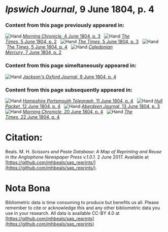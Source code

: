 # *Ipswich Journal*, 9 June 1804, p. 4  
  
### Content from this page previously appeared in:  
![Hand](http://scissorsandpaste.net/wp-content/uploads/2017/06/smallhandpointer.png) [*Morning Chronicle*, 4 June 1804, p. 3](https://mhbeals.github.io/sap_html/Morning-Chronicle/Morning-Chronicle-4-June-1804-p-3)  
![Hand](http://scissorsandpaste.net/wp-content/uploads/2017/06/smallhandpointer.png) [*The Times*, 5 June 1804, p. 2](https://mhbeals.github.io/sap_html/The-Times/The-Times-5-June-1804-p-2)  
![Hand](http://scissorsandpaste.net/wp-content/uploads/2017/06/smallhandpointer.png) [*The Times*, 5 June 1804, p. 3](https://mhbeals.github.io/sap_html/The-Times/The-Times-5-June-1804-p-3)  
![Hand](http://scissorsandpaste.net/wp-content/uploads/2017/06/smallhandpointer.png) [*The Times*, 5 June 1804, p. 4](https://mhbeals.github.io/sap_html/The-Times/The-Times-5-June-1804-p-4)  
![Hand](http://scissorsandpaste.net/wp-content/uploads/2017/06/smallhandpointer.png) [*Caledonian Mercury*, 7 June 1804, p. 2](https://mhbeals.github.io/sap_html/Caledonian-Mercury/Caledonian-Mercury-7-June-1804-p-2)  
  
### Content from this page simeltaneously appeared in:  
![Hand](http://scissorsandpaste.net/wp-content/uploads/2017/06/smallhandpointer.png) [*Jackson's Oxford Journal*, 9 June 1804, p. 4](https://mhbeals.github.io/sap_html/Jackson's-Oxford-Journal/Jackson's-Oxford-Journal-9-June-1804-p-4)  
  
### Content from this page subsequently appeared in:  
![Hand](http://scissorsandpaste.net/wp-content/uploads/2017/06/smallhandpointer.png) [*Hampshire Portsmouth Telegraph*, 11 June 1804, p. 4](https://mhbeals.github.io/sap_html/Hampshire-Portsmouth-Telegraph/Hampshire-Portsmouth-Telegraph-11-June-1804-p-4)  
![Hand](http://scissorsandpaste.net/wp-content/uploads/2017/06/smallhandpointer.png) [*Hull Packet*, 12 June 1804, p. 4](https://mhbeals.github.io/sap_html/Hull-Packet/Hull-Packet-12-June-1804-p-4)  
![Hand](http://scissorsandpaste.net/wp-content/uploads/2017/06/smallhandpointer.png) [*Aberdeen Journal*, 13 June 1804, p. 3](https://mhbeals.github.io/sap_html/Aberdeen-Journal/Aberdeen-Journal-13-June-1804-p-3)  
![Hand](http://scissorsandpaste.net/wp-content/uploads/2017/06/smallhandpointer.png) [*Morning Chronicle*, 20 June 1804, p. 4](https://mhbeals.github.io/sap_html/Morning-Chronicle/Morning-Chronicle-20-June-1804-p-4)  
![Hand](http://scissorsandpaste.net/wp-content/uploads/2017/06/smallhandpointer.png) [*The Times*, 22 June 1804, p. 4](https://mhbeals.github.io/sap_html/The-Times/The-Times-22-June-1804-p-4)  


# Citation: 

Beals. M. H. *Scissors and Paste Database: A Map of Reprinting and Reuse in the Anglophone Newspaper Press v.1.0.1.* 2 June 2017. Available at [https://github.com/mhbeals/sap_reprints/](https://github.com/mhbeals/sap_reprints/). 

# Nota Bona

Bibliometric data is time consuming to produce but benefits us all. Please remember to cite or acknowledge this and any other bibliometric data you use in your research. All data is available CC-BY 4.0 at [https://github.com/mhbeals/sap_reprints](https://github.com/mhbeals/sap_reprints)